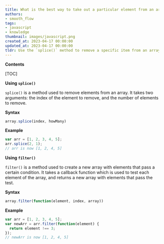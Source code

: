 ```yaml
---
title: What is the best way to take out a particular element from an array?
authors:
- smooth_flow
tags:
- javascript
- knowledge
thumbnail: images/javascript.png
created_at: 2023-04-17 00:00:00
updated_at: 2023-04-17 00:00:00
tldr: Use the `splice()` method to remove a specific item from an array in JavaScript.
---
```


**Contents**

[TOC]

**Using `splice()`**

`splice()` is a method used to remove elements from an array. It takes two arguments: the index of the element to remove, and the number of elements to remove.

**Syntax**

```javascript
array.splice(index, howMany)
```

**Example**

```javascript
var arr = [1, 2, 3, 4, 5];
arr.splice(2, 1);
// arr is now [1, 2, 4, 5]
```

**Using `filter()`**

`filter()` is a method used to create a new array with elements that pass a certain condition. It takes a callback function which is used to test each element of the array, and returns a new array with elements that pass the test.

**Syntax**

```javascript
array.filter(function(element, index, array))
```

**Example**

```javascript
var arr = [1, 2, 3, 4, 5];
var newArr = arr.filter(function(element) {
  return element !== 3;
});
// newArr is now [1, 2, 4, 5]
```
